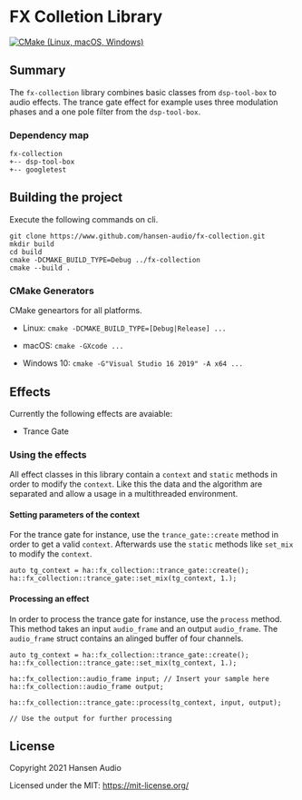 # FX Colletion Library

[![CMake (Linux, macOS, Windows)](https://github.com/hansen-audio/fx-collection/actions/workflows/cmake.yml/badge.svg)](https://github.com/hansen-audio/fx-collection/actions/workflows/cmake.yml)

## Summary

The ```fx-collection``` library combines basic classes from ```dsp-tool-box``` to audio effects. The trance gate effect for example uses three modulation phases and a one pole filter from the ```dsp-tool-box```. 

### Dependency map

```
fx-collection
+-- dsp-tool-box
+-- googletest
```

## Building the project

Execute the following commands on cli.

```
git clone https://www.github.com/hansen-audio/fx-collection.git
mkdir build
cd build
cmake -DCMAKE_BUILD_TYPE=Debug ../fx-collection
cmake --build .
```

### CMake Generators

CMake geneartors for all platforms.

* Linux: ```cmake -DCMAKE_BUILD_TYPE=[Debug|Release] ...```

* macOS: ```cmake -GXcode ...```

* Windows 10: ```cmake -G"Visual Studio 16 2019" -A x64 ...```

## Effects

Currently the following effects are avaiable:

* Trance Gate

### Using the effects

All effect classes in this library contain a ```context``` and ```static``` methods in order to modify the ```context```. Like this the data and the algorithm are separated and allow a usage in a multithreaded environment.

#### Setting parameters of the context

For the trance gate for instance, use the ```trance_gate::create``` method in order to get a valid ```context```. Afterwards use the ```static``` methods like ```set_mix``` to modify the ```context```.

```
auto tg_context = ha::fx_collection::trance_gate::create();
ha::fx_collection::trance_gate::set_mix(tg_context, 1.);
```

#### Processing an effect

In order to process the trance gate for instance, use the ```process``` method. This method takes an input ```audio_frame``` and an output ```audio_frame```. The ```audio_frame``` struct contains an alinged buffer of four channels.

```
auto tg_context = ha::fx_collection::trance_gate::create();
ha::fx_collection::trance_gate::set_mix(tg_context, 1.);

ha::fx_collection::audio_frame input; // Insert your sample here
ha::fx_collection::audio_frame output;

ha::fx_collection::trance_gate::process(tg_context, input, output);

// Use the output for further processing
```

## License

Copyright 2021 Hansen Audio

Licensed under the MIT: https://mit-license.org/
